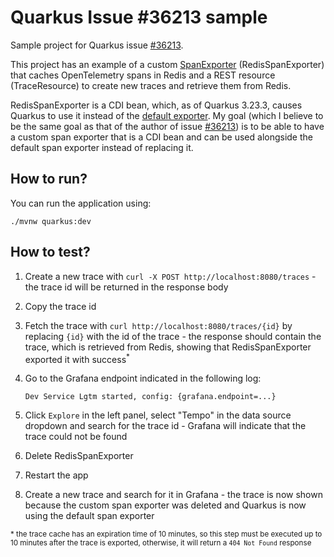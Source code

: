 # Quarkus Issue #36213 sample

Sample project for Quarkus issue [#36213](https://github.com/quarkusio/quarkus/issues/36213).

This project has an example of a custom [SpanExporter](https://javadoc.io/doc/io.opentelemetry/opentelemetry-sdk/1.44.1/io/opentelemetry/sdk/package-summary.html)
(RedisSpanExporter) that caches OpenTelemetry spans in Redis and a REST resource (TraceResource) to create new traces
and retrieve them from Redis.

RedisSpanExporter is a CDI bean, which, as of Quarkus 3.23.3, causes Quarkus to use it instead of the [default
exporter](https://quarkus.io/guides/opentelemetry#default-2). My goal (which I believe to be the same goal as that
of the author of issue [#36213](https://github.com/quarkusio/quarkus/issues/36213)) is to be able to have a custom span
exporter that is a CDI bean and can be used alongside the default span exporter instead of replacing it.

## How to run?

You can run the application using:

```shell script
./mvnw quarkus:dev
```

## How to test?

1. Create a new trace with `curl -X POST http://localhost:8080/traces` - the trace id will be returned in the response
body
2. Copy the trace id
3. Fetch the trace with `curl http://localhost:8080/traces/{id}` by replacing `{id}` with the id of the trace - the
response should contain the trace, which is retrieved from Redis, showing that RedisSpanExporter exported it with
success<sup>*</sup>
4. Go to the Grafana endpoint indicated in the following log:

   ```text
   Dev Service Lgtm started, config: {grafana.endpoint=...}
   ```

5. Click `Explore` in the left panel, select "Tempo" in the data source dropdown and search for the trace id - Grafana
will indicate that the trace could not be found
6. Delete RedisSpanExporter
7. Restart the app
8. Create a new trace and search for it in Grafana - the trace is now shown because the custom span exporter was deleted
and Quarkus is now using the default span exporter

<sup>
* the trace cache has an expiration time of 10 minutes, so this step must be executed up to 10 minutes after the trace
is exported, otherwise, it will return a <code>404 Not Found</code> response
</sup>